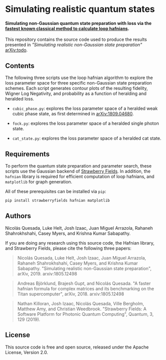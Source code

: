 # Simulating realistic quantum states

#### Simulating non-Gaussian quantum state preparation with loss via the [fastest known classical method to calculate loop hafnians](https://github.com/XanaduAI/hafnian).

This repository contains the source code used to produce the results presented in
*"Simulating realistic non-Gaussian state preparation"* [arXiv:todo](https://arxiv.org/abs/1809.04680).

## Contents

The following three scripts use the loop hafnian algorithm to explore the loss
parameter space for three specific non-Gaussian state preparation schemes. Each script generates
contour plots of the resulting fidelity, Wigner Log Negativity, and probability as a function
of heralding and heralded loss.

* `cubic_phase.py`: explores the loss parameter space of a heralded weak cubic phase state,
  as first determined in [arXiv:1809.04680](https://arxiv.org/abs/1809.04680).

* `fock.py`: explores the loss parameter space of a heralded single photon state.

* `cat_state.py`: explores the loss parameter space of a heralded cat state.


## Requirements

To perform the quantum state preparation and parameter search, these scripts use the
Gaussian backend of [Strawberry Fields](https://github.com/XanaduAI/strawberryfields).
In addition, the `hafnian` library is required for efficient computation of loop hafnians,
and `matplotlib` for graph generation.

All of these prerequisites can be installed via `pip`:

```bash
pip install strawberryfields hafnian matplotlib
```

## Authors

Nicolás Quesada, Luke Helt, Josh Izaac, Juan Miguel Arrazola, Rahaneh Shahrokhshahi,
Casey Myers, and Krishna Kumar Sabapathy.

If you are doing any research using this source code, the Hafnian library, and
Strawberry Fields, please cite the following three papers:

> Nicolás Quesada, Luke Helt, Josh Izaac, Juan Miguel Arrazola, Rahaneh Shahrokhshahi,
Casey Myers, and Krishna Kumar Sabapathy. "Simulating realistic non-Gaussian state preparation",
> arXiv, 2019. arxiv:1805.12498

> Andreas Björklund, Brajesh Gupt, and Nicolás Quesada. "A faster hafnian formula
> for complex matrices and its benchmarking on the Titan supercomputer", arXiv, 2018.
> arxiv:1805.12498

> Nathan Killoran, Josh Izaac, Nicolás Quesada, Ville Bergholm, Matthew Amy, and
> Christian Weedbrook. "Strawberry Fields: A Software Platform for Photonic Quantum Computing",
> Quantum, 3, 129 (2019).

## License

This source code is free and open source, released under the Apache License, Version 2.0.
